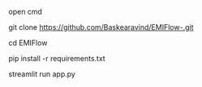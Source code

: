 open cmd

git clone https://github.com/Baskearavind/EMIFlow-.git

cd EMIFlow

pip install -r requirements.txt

streamlit run app.py
